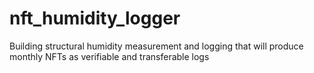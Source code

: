 # nft_humidity_logger
Building structural humidity measurement and logging that will produce monthly NFTs as verifiable and transferable logs

